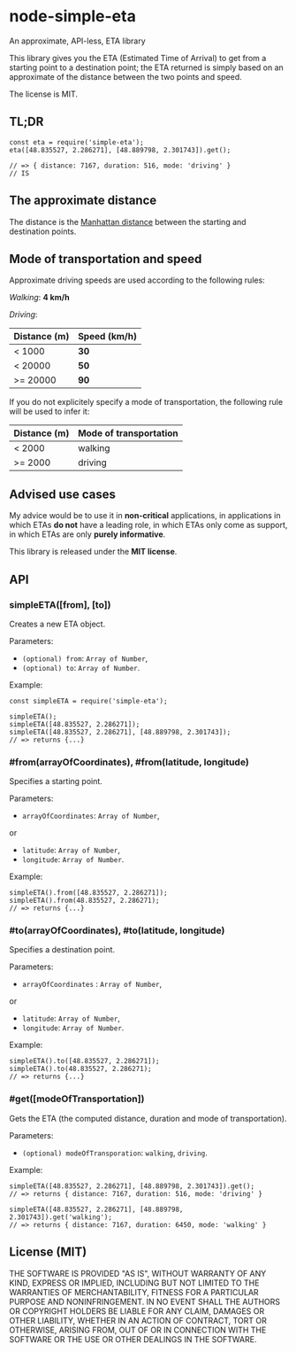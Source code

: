 # node-simple-eta
An approximate, API-less, ETA library

This library gives you the ETA (Estimated Time of Arrival) to get from a starting point to a destination point;
the ETA returned is simply based on an approximate of the distance between the two points and speed.

The license is MIT.

## TL;DR
```
const eta = require('simple-eta');
eta([48.835527, 2.286271], [48.889798, 2.301743]).get();

// => { distance: 7167, duration: 516, mode: 'driving' }
// IS
```

## The approximate distance
The distance is the [Manhattan distance](https://en.wikipedia.org/wiki/Taxicab_geometry) between the starting and destination points.

## Mode of transportation and speed
Approximate driving speeds are used according to the following rules:

_Walking_: __4 km/h__

_Driving_:

 Distance (m) | Speed (km/h)
--------------|-------------
 < 1000       | __30__
 < 20000      | __50__
 >= 20000     | __90__
 
If you do not explicitely specify a mode of transportation, the following rule will be used to infer it:

 Distance (m) | Mode of transportation
--------------|-----------------------
 < 2000       | walking
 >= 2000      | driving

## Advised use cases
My advice would be to use it in __non-critical__ applications, in applications in which ETAs __do not__ have a leading role, in which ETAs only come as support, in which ETAs are only __purely informative__.

This library is released under the __MIT license__.

## API

### simpleETA([from], [to])
Creates a new ETA object.

Parameters:

 - `(optional) from`: `Array of Number`,
 - `(optional) to`: `Array of Number`.

Example:

```
const simpleETA = require('simple-eta');

simpleETA();
simpleETA([48.835527, 2.286271]);
simpleETA([48.835527, 2.286271], [48.889798, 2.301743]);
// => returns {...}
```

### #from(arrayOfCoordinates), #from(latitude, longitude)
Specifies a starting point.

Parameters:

 - `arrayOfCoordinates`: `Array of Number`,

or

 - `latitude`: `Array of Number`,
 - `longitude`: `Array of Number`.

Example:

```
simpleETA().from([48.835527, 2.286271]);
simpleETA().from(48.835527, 2.286271);
// => returns {...}
```

### #to(arrayOfCoordinates), #to(latitude, longitude)
Specifies a destination point.

Parameters:

 - `arrayOfCoordinates` : `Array of Number`,

or

 - `latitude`: `Array of Number`,
 - `longitude`: `Array of Number`.

Example:

```
simpleETA().to([48.835527, 2.286271]);
simpleETA().to(48.835527, 2.286271);
// => returns {...}
```

### #get([modeOfTransportation])
Gets the ETA (the computed distance, duration and mode of transportation).

Parameters:

 - `(optional) modeOfTransporation`: `walking`, `driving`.

Example:

```
simpleETA([48.835527, 2.286271], [48.889798, 2.301743]).get();
// => returns { distance: 7167, duration: 516, mode: 'driving' }

simpleETA([48.835527, 2.286271], [48.889798, 2.301743]).get('walking');
// => returns { distance: 7167, duration: 6450, mode: 'walking' }
```

## License (MIT)
THE SOFTWARE IS PROVIDED "AS IS", WITHOUT WARRANTY OF ANY KIND, EXPRESS OR IMPLIED, INCLUDING BUT NOT LIMITED TO THE WARRANTIES OF MERCHANTABILITY, FITNESS FOR A PARTICULAR PURPOSE AND NONINFRINGEMENT. IN NO EVENT SHALL THE AUTHORS OR COPYRIGHT HOLDERS BE LIABLE FOR ANY CLAIM, DAMAGES OR OTHER LIABILITY, WHETHER IN AN ACTION OF CONTRACT, TORT OR OTHERWISE, ARISING FROM, OUT OF OR IN CONNECTION WITH THE SOFTWARE OR THE USE OR OTHER DEALINGS IN THE SOFTWARE.